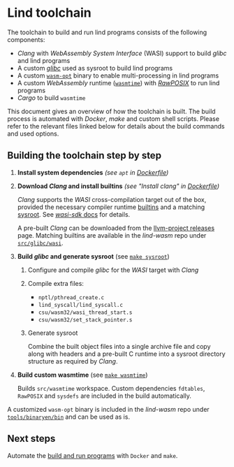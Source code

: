 # Lind toolchain

The toolchain to build and run lind programs consists of the following components:

- *Clang* with *WebAssembly System Interface* (WASI) support to build *glibc*
  and lind programs
- A custom [*glibc*](../internal/libc.md) used as sysroot to build
  lind programs
- A custom [`wasm-opt`](../internal/multiprocess-support.md) binary to enable multi-processing
  in lind programs
- A custom *WebAssembly* runtime ([`wasmtime`](../internal/wasmtime.md)) with
  [*RawPOSIX*](../internal/rawposix.md) to run lind programs
- *Cargo* to build `wasmtime`

This document gives an overview of how the toolchain is built. The build process
is automated with *Docker*, *make* and custom shell scripts. Please refer to
the relevant files linked below for details about the build commands and used
options.


## Building the toolchain step by step

1. __Install system dependencies__ *(see `apt` in [Dockerfile](https://github.com/Lind-Project/lind-wasm/blob/main/Docker/Dockerfile.e2e))*

2. __Download *Clang* and install builtins__ *(see "Install clang" in [Dockerfile](https://github.com/Lind-Project/lind-wasm/blob/main/Docker/Dockerfile.e2e))*

    *Clang* supports the *WASI* cross-compilation target out of
    the box, provided the necessary compiler runtime
    [builtins](https://clang.llvm.org/docs/Toolchain.html#compiler-rt-llvm) and
    a matching [sysroot](https://clang.llvm.org/docs/CrossCompilation.html).
    See [*wasi-sdk* docs](https://github.com/WebAssembly/wasi-sdk) for details.

    A pre-built *Clang* can be downloaded from the
    [llvm-project releases](https://github.com/llvm/llvm-project/releases/) page.
    Matching builtins are available in the *lind-wasm* repo under
    [`src/glibc/wasi`](https://github.com/Lind-Project/lind-wasm/tree/main/src/glibc/wasi).

3. __Build *glibc* and generate sysroot__ (see [`make sysroot`](https://github.com/Lind-Project/lind-wasm/blob/main/Makefile))
    1. Configure and compile *glibc* for the *WASI* target with *Clang*

    2. Compile extra files:
        - `nptl/pthread_create.c`
        - `lind_syscall/lind_syscall.c`
        - `csu/wasm32/wasi_thread_start.s`
        - `csu/wasm32/set_stack_pointer.s`

    3. Generate sysroot

        Combine the built object files into a single archive file and copy
        along with headers and a pre-built C runtime into a
        sysroot directory structure as required by *Clang*.

4. __Build custom wasmtime__ (see [`make wasmtime`](https://github.com/Lind-Project/lind-wasm/blob/main/Makefile))

      Builds `src/wasmtime` workspace. Custom dependencies `fdtables`, `RawPOSIX`
      and `sysdefs` are included in the build automatically.


A customized `wasm-opt` binary is included in the *lind-wasm* repo under
[`tools/binaryen/bin`](https://github.com/Lind-Project/lind-wasm/blob/main/tools/binaryen/bin)
and can be used as is.


## Next steps

Automate the [build and run programs](unit-tests.md) with `Docker` and `make`.
